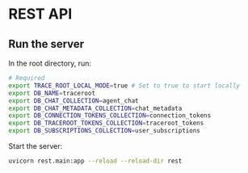 # REST API

## Run the server

In the root directory, run:

```bash
# Required
export TRACE_ROOT_LOCAL_MODE=true # Set to true to start locally
export DB_NAME=traceroot
export DB_CHAT_COLLECTION=agent_chat
export DB_CHAT_METADATA_COLLECTION=chat_metadata
export DB_CONNECTION_TOKENS_COLLECTION=connection_tokens
export DB_TRACEROOT_TOKENS_COLLECTION=traceroot_tokens
export DB_SUBSCRIPTIONS_COLLECTION=user_subscriptions
```

Start the server:

```bash
uvicorn rest.main:app --reload --reload-dir rest
```
